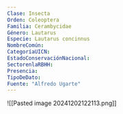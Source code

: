 ```yaml
---
Clase: Insecta
Orden: Coleoptera
Familia: Cerambycidae
Género: Lautarus
Especie: Lautarus concinnus
NombreComún: 
CategoríaUICN: 
EstadoConservaciónNacional: 
SectorenlaRBHH: 
Presencia: 
TipoDeDato: 
Fuente: "Alfredo Ugarte"
---
```

![[Pasted image 20241202122113.png]]